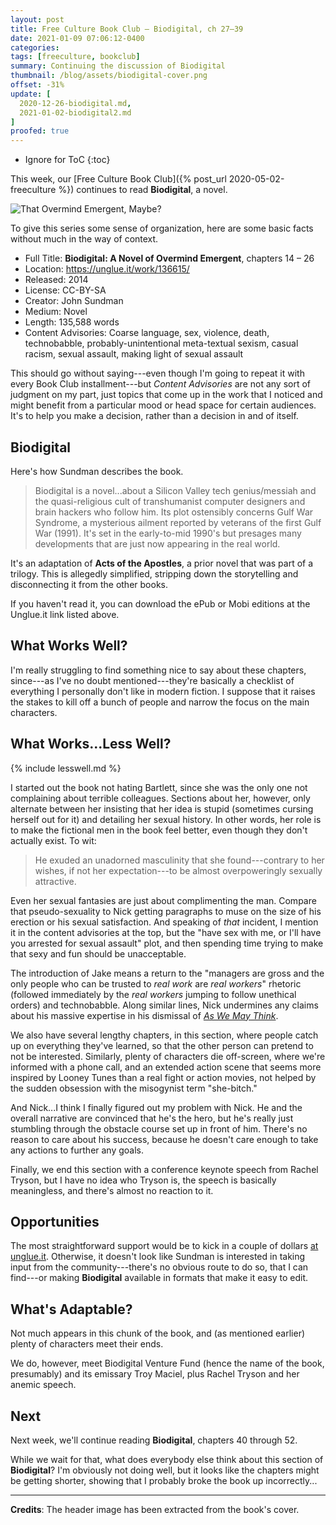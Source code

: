 ```yaml
---
layout: post
title: Free Culture Book Club — Biodigital, ch 27–39
date: 2021-01-09 07:06:12-0400
categories:
tags: [freeculture, bookclub]
summary: Continuing the discussion of Biodigital
thumbnail: /blog/assets/biodigital-cover.png
offset: -31%
update: [
  2020-12-26-biodigital.md,
  2021-01-02-biodigital2.md
]
proofed: true
---
```


* Ignore for ToC
{:toc}

This week, our [Free Culture Book Club]({% post_url 2020-05-02-freeculture %}) continues to read **Biodigital**, a novel.

![That Overmind Emergent, Maybe?](/blog/assets/biodigital-cover.png "That Overmind Emergent, Maybe?")

To give this series some sense of organization, here are some basic facts without much in the way of context.

 * Full Title:  **Biodigital:  A Novel of Overmind Emergent**, chapters 14 – 26
 * Location:  <https://unglue.it/work/136615/>
 * Released:  2014
 * License:  CC-BY-SA
 * Creator:  John Sundman
 * Medium:  Novel
 * Length:  135,588 words
 * Content Advisories:  Coarse language, sex, violence, death, technobabble, probably-unintentional meta-textual sexism, casual racism, sexual assault, making light of sexual assault

This should go without saying---even though I'm going to repeat it with every Book Club installment---but *Content Advisories* are not any sort of judgment on my part, just topics that come up in the work that I noticed and might benefit from a particular mood or head space for certain audiences.  It's to help you make a decision, rather than a decision in and of itself.

## Biodigital

Here's how Sundman describes the book.

 > Biodigital is a novel...about a Silicon Valley tech genius/messiah and the quasi-religious cult of transhumanist computer designers and brain hackers who follow him. Its plot ostensibly concerns Gulf War Syndrome, a mysterious ailment reported by veterans of the first Gulf War (1991).  It's set in the early-to-mid 1990's but presages many developments that are just now appearing in the real world.

It's an adaptation of **Acts of the Apostles**, a prior novel that was part of a trilogy.  This is allegedly simplified, stripping down the storytelling and disconnecting it from the other books.

If you haven't read it, you can download the ePub or Mobi editions at the Unglue.it link listed above.

## What Works Well?

I'm really struggling to find something nice to say about these chapters, since---as I've no doubt mentioned---they're basically a checklist of everything I personally don't like in modern fiction.  I suppose that it raises the stakes to kill off a bunch of people and narrow the focus on the main characters.

## What Works...Less Well?

{% include lesswell.md %}

I started out the book not hating Bartlett, since she was the only one not complaining about terrible colleagues.  Sections about her, however, only alternate between her insisting that her idea is stupid (sometimes cursing herself out for it) and detailing her sexual history.  In other words, her role is to make the fictional men in the book feel better, even though they don't actually exist.  To wit:

 > He exuded an unadorned masculinity that she found---contrary to her wishes, if not her expectation---to be almost overpoweringly sexually attractive.

Even her sexual fantasies are just about complimenting the man.  Compare that pseudo-sexuality to Nick getting paragraphs to muse on the size of his erection or his sexual satisfaction.  And speaking of *that* incident, I mention it in the content advisories at the top, but the "have sex with me, or I'll have you arrested for sexual assault" plot, and then spending time trying to make that sexy and fun should be unacceptable.

The introduction of Jake means a return to the "managers are gross and the only people who can be trusted to *real work* are *real workers*" rhetoric (followed immediately by the *real workers* jumping to follow unethical orders) and technobabble.  Along similar lines, Nick undermines any claims about his massive expertise in his dismissal of [*As We May Think*](https://en.wikipedia.org/wiki/As_We_May_Think).

We also have several lengthy chapters, in this section, where people catch up on everything they've learned, so that the other person can pretend to not be interested.  Similarly, plenty of characters die off-screen, where we're informed with a phone call, and an extended action scene that seems more inspired by Looney Tunes than a real fight or action movies, not helped by the sudden obsession with the misogynist term "she-bitch."

And Nick...I think I finally figured out my problem with Nick.  He and the overall narrative are convinced that he's the hero, but he's really just stumbling through the obstacle course set up in front of him.  There's no reason to care about his success, because he doesn't care enough to take any actions to further any goals.

Finally, we end this section with a conference keynote speech from Rachel Tryson, but I have no idea who Tryson is, the speech is basically meaningless, and there's almost no reaction to it.

## Opportunities

The most straightforward support would be to kick in a couple of dollars [at unglue.it](https://unglue.it/work/136615/download/?offer_id=23).  Otherwise, it doesn't look like Sundman is interested in taking input from the community---there's no obvious route to do so, that I can find---or making **Biodigital** available in formats that make it easy to edit.

## What's Adaptable?

Not much appears in this chunk of the book, and (as mentioned earlier) plenty of characters meet their ends.

We do, however, meet Biodigital Venture Fund (hence the name of the book, presumably) and its emissary Troy Maciel, plus Rachel Tryson and her anemic speech.

## Next

Next week, we'll continue reading **Biodigital**, chapters 40 through 52.

While we wait for that, what does everybody else think about this section of **Biodigital**?  I'm obviously not doing well, but it looks like the chapters might be getting shorter, showing that I probably broke the book up incorrectly...

* * *

**Credits**:  The header image has been extracted from the book's cover.
